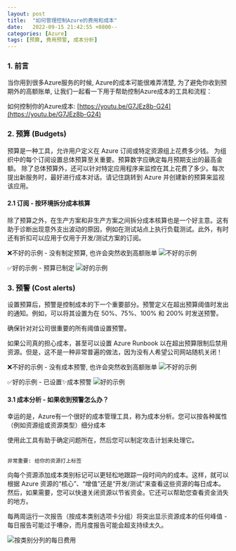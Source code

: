 ```yaml
---
layout: post
title:  "如何管理控制Azure的费用和成本"
date:   2022-09-15 21:42:55 +0800--
categories: [Azure]
tags: [预算, 费用预警, 成本分析]  
---
```


### 1. 前言

当你用到很多Azure服务的时候, Azure的成本可能很难弄清楚, 为了避免你收到预期外的高额账单, 让我们一起看一下用于帮助控制Azure成本的工具和流程：

如何控制你的Azure成本: [https://youtu.be/G7JEz8b-G24](https://youtu.be/G7JEz8b-G24)

### 2. 预算 (Budgets)

预算是一种工具，允许用户定义在 Azure 订阅或特定资源组上花费多少钱。
为组织中的每个订阅设置总体预算至关重要。预算数字应确定每月预期支出的最高金额。
除了总体预算外，还可以针对特定应用程序来监控在其上花费了多少。每次提出新服务时，最好进行成本对话。请记住跳转到 Azure 并创建新的预算来监视该应用。

#### 2.1 订阅 - 按环境拆分成本核算

除了预算之外，在生产方案和非生产方案之间拆分成本核算也是一个好主意。这有助于诊断出现意外支出波动的原因，例如在测试站点上执行负载测试。此外，有时还有折扣可以应用于仅用于开发/测试方案的订阅。

❌不好的示例 - 没有制定预算, 也许会突然收到高额账单
![不好的示例](https://ssw.com.au/rules/static/c7c1200d37b894dd6ec1f8c746ffa8b9/2bef9/viewbudgetbad.png)

✅好的示例 - 预算已制定
![好的示例](https://ssw.com.au/rules/static/3b2318d695939214714515b25cf2552a/5d72a/viewbudget.png)

### 3. 预警 (Cost alerts)

设置预算后，预警是控制成本的下一个重要部分。预警定义在超出预算阈值时发出的通知。例如，可以将其设置为在 50%、75%、100% 和 200% 时发送预警。

确保针对对公司很重要的所有阈值设置预警。

如果公司真的担心成本，甚至可以设置 Azure Runbook 以在超出预算限制后禁用资源。但是，这不是一种非常普遍的做法，因为没有人希望公司网站随机关闭！

❌不好的示例 - 没有成本预警, 也许会突然收到高额账单
![不好的示例](https://ssw.com.au/rules/static/87c41734ad2f3158f8904b54c0e3f0a9/2bef9/budgetalertsbad.png)

✅好的示例 - 已设置✨成本预警
![好的示例](https://ssw.com.au/rules/static/3e75edcaf4ff9564d576f326686c8520/2bef9/budgetalerts.png)

#### 3.1 成本分析 - 如果收到预警怎么办？

幸运的是，Azure有一个很好的成本管理工具，称为成本分析。您可以按各种属性（例如资源组或资源类型）细分成本

使用此工具有助于确定问题所在，然后您可以制定攻击计划来处理它。

```

非常重要: 给你的资源打上标签

```

向每个资源添加成本类别标记可以更轻松地跟踪一段时间内的成本。这样，就可以根据 Azure 资源的“核心”、“增值”还是“开发/测试”来查看这些资源的每日成本。然后，如果需要，您可以快速关闭资源以节省资金。它还可以帮助您查看资金消失的地方。

每两周运行一次报告（按成本类别选项卡分组）将突出显示资源成本的任何峰值 - 每日报告可能过于嘈杂，而月度报告可能会超支持续太久。

![按类别分列的每日费用](https://ssw.com.au/rules/static/19afcd1e654600efb3c3a5abeb1b4bc5/2bef9/azurecostsbycategory.png)